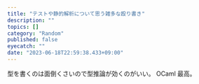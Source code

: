 ```yaml
---
title: "テストや静的解析について思う雑多な殴り書き"
description: ""
topics: []
category: "Random"
published: false
eyecatch: ""
date: "2023-06-18T22:59:38.433+09:00"
---
```


型を書くのは面倒くさいので型推論が効くのがいい。
OCaml 最高。
